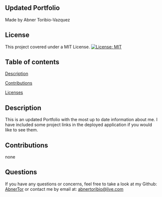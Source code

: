 ## Updated Portfolio


Made by Abner Toribio-Vazquez


## License

This project covered under a MIT License. 
[![License: MIT](https://img.shields.io/badge/License-MIT-yellow.svg)](https://opensource.org/licenses/MIT)



## Table of contents 

[Description](#Description)

[Contributions](#Contributions)

[Licenses](#License) 



## Description

This is an updated Portfolio with the most up to date information about me. I have included some project links in the deployed application if you would like to see them.





## Contributions
none




## Questions

If you have any questions or concerns, feel free to take a look at my Github: [AbnerTor](https//github.com/AbnerTor) or contact me by email at: abnertoribio@live.com

